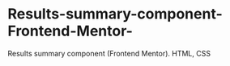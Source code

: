 # Results-summary-component-Frontend-Mentor-
Results summary component (Frontend Mentor). HTML, CSS
